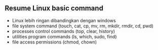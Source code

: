 ## Resume Linux basic command

- Linux lebih ringan dibandingkan dengan windows
- file system command (touch, cat, cp, mv, rm, mkdir, rmdir, cd, pwd)
- processes control commands (top, clear, history)
- utilities program commands (ls, which, sudo, find)
- file access permissions (chmod, chown)
